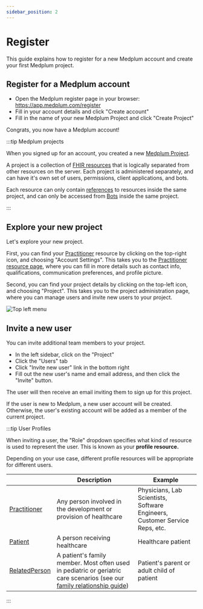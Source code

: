```yaml
---
sidebar_position: 2
---
```


# Register

This guide explains how to register for a new Medplum account and create your first Medplum project.

## Register for a Medplum account

* Open the Medplum register page in your browser: https://app.medplum.com/register
* Fill in your account details and click "Create account"
* Fill in the name of your new Medplum Project and click "Create Project"

Congrats, you now have a Medplum account!

:::tip Medplum projects

When you signed up for an account, you created a new [Medplum Project](/docs/api/fhir/medplum/project).

A project is a collection of [FHIR resources](/docs/fhir-basics#resources) that is logically separated from other resources on the server. Each project is administered separately, and can have it's own set of users, permissions, client applications, and bots. 

Each resource can only contain [references](/docs/fhir-basics#references-linking-resources) to resources inside the same project, and can only be accessed from [Bots](/docs/bots/bot-basics) inside the same project.

:::

## Explore your new project

Let's explore your new project.

First, you can find your [Practitioner](../api/fhir/resources/practitioner) resource by clicking on the top-right icon, and choosing "Account Settings". This takes you to the [Practitioner resource page](https://app.medplum.com/Practitioner), where you can fill in more details such as contact info, qualifications, communication preferences, and profile picture.

Second, you can find your project details by clicking on the top-left icon, and choosing "Project". This takes you to the project administration page, where you can manage users and invite new users to your project.

![Top left menu](/img/hello-world/top-left-menu.png)

## Invite a new user

You can invite additional team members to your project. 

- In the left sidebar, click on the "Project"
- Click the "Users" tab
- Click "Invite new user" link in the bottom right
- Fill out the new user's name and email address, and then click the "Invite" button. 

The user will then receive an email inviting them to sign up for this project. 

If the user is new to Medplum, a new user account will be created. Otherwise, the user's existing account will be added as a member of the current project. 

:::tip User Profiles

When inviting a user, the "Role" dropdown specifies what kind of resource is used to represent the user. This is known as your **profile resource.**

Depending on your use case, different profile resources will be appropriate for different users.

|                                                         | Description                                                  | Example                                                      |
| ------------------------------------------------------- | ------------------------------------------------------------ | ------------------------------------------------------------ |
| [Practitioner](docs/api/fhir/resources/practitioner)    | Any person involved in the development or provision of healthcare | Physicians, Lab Scientists, Software Engineers, Customer Service Reps, etc. |
| [Patient](/docs/api/fhir/resources/patient)             | A person receiving healthcare                                | Healthcare patient                                           |
| [RelatedPerson](/docs/api/fhir/resources/relatedperson) | A patient's family member. Most often used in pediatric or geriatric care scenarios (see our [family relationship guide](/docs/fhir-datastore/family-relationships)) | Patient's parent or adult child of patient                   |



:::
